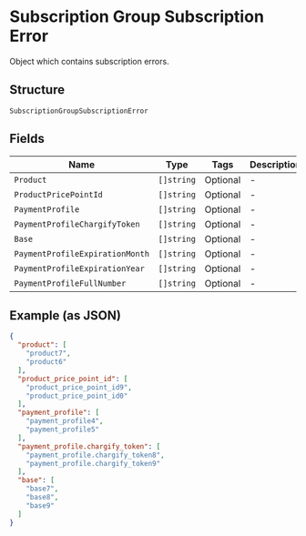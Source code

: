 
# Subscription Group Subscription Error

Object which contains subscription errors.

## Structure

`SubscriptionGroupSubscriptionError`

## Fields

| Name | Type | Tags | Description |
|  --- | --- | --- | --- |
| `Product` | `[]string` | Optional | - |
| `ProductPricePointId` | `[]string` | Optional | - |
| `PaymentProfile` | `[]string` | Optional | - |
| `PaymentProfileChargifyToken` | `[]string` | Optional | - |
| `Base` | `[]string` | Optional | - |
| `PaymentProfileExpirationMonth` | `[]string` | Optional | - |
| `PaymentProfileExpirationYear` | `[]string` | Optional | - |
| `PaymentProfileFullNumber` | `[]string` | Optional | - |

## Example (as JSON)

```json
{
  "product": [
    "product7",
    "product6"
  ],
  "product_price_point_id": [
    "product_price_point_id9",
    "product_price_point_id0"
  ],
  "payment_profile": [
    "payment_profile4",
    "payment_profile5"
  ],
  "payment_profile.chargify_token": [
    "payment_profile.chargify_token8",
    "payment_profile.chargify_token9"
  ],
  "base": [
    "base7",
    "base8",
    "base9"
  ]
}
```


